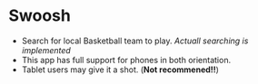 # Swoosh
* Search for local Basketball team to play. _Actuall searching is implemented_
* This app has full support for phones in both orientation.
* Tablet users may give it a shot. (**Not recommened!!**)
